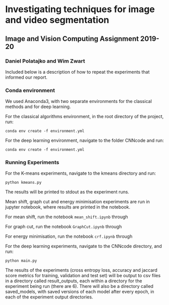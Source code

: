 # Investigating techniques for image and video segmentation

## Image and Vision Computing Assignment 2019-20

### Daniel Polatajko and Wim Zwart

Included below is a description of how to repeat the experiments that informed our report.

### Conda environment

We used Anaconda3, with two separate environments for the classical methods and for deep learning.

For the classical algorithms environment, in the root directory of the project, run:

`conda env create -f environment.yml`

For the deep learning environment, navigate to the folder CNNcode and run:

`conda env create -f environment.yml`


### Running Experiments

For the K-means experiments, navigate to the kmeans directory and run:

`python kmeans.py`

The results will be printed to stdout as the experiment runs.

Mean shift, graph cut and energy minimisation experiments are run in jupyter notebook, where results are printed in the notebook.

For mean shift, run the notebook `mean_shift.ipynb` through

For graph cut, run the notebook `GraphCut.ipynb` through

For energy minimisation, run the notebook `crf.ipynb` through


For the deep learning experiments, navigate to the CNNcode directory, and run:

`python main.py`

The results of the experiments (cross entropy loss, accuracy and jaccard score metrics for training, validation and test set) will be output to csv files in a directory called result_outputs, each within a directory for the experiment being run (there are 6). There will also be a directory called saved_models, with saved versions of each model after every epoch, in each of the experiment output directories.
